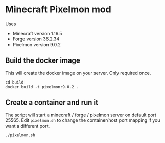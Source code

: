 # Minecraft Pixelmon mod

Uses
* Minecraft version 1.16.5
* Forge version 36.2.34
* Pixelmon version 9.0.2

## Build the docker image

This will create the docker image on your server.
Only required once.

```shell
cd build
docker build -t pixelmon:9.0.2 .
```

## Create a container and run it

The script will start a minecraft / forge / pixelmon server on default port 25565.
Edit `pixelmon.sh` to change the container/host port mapping if you want a different port.

```shell
./pixelmon.sh
```
